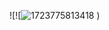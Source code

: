 ![![![1723775813418](https://github.com/user-attachments/assets/c1de7ff4-9bd6-41c3-8d98-6ec5151d60b7)
)


